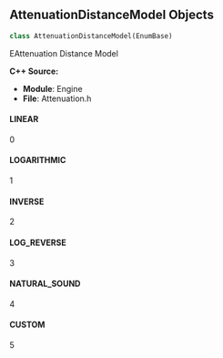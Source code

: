 ## AttenuationDistanceModel Objects

```python
class AttenuationDistanceModel(EnumBase)
```

EAttenuation Distance Model

**C++ Source:**

- **Module**: Engine
- **File**: Attenuation.h

<a id="unreal.AttenuationDistanceModel.LINEAR"></a>

#### LINEAR

0

<a id="unreal.AttenuationDistanceModel.LOGARITHMIC"></a>

#### LOGARITHMIC

1

<a id="unreal.AttenuationDistanceModel.INVERSE"></a>

#### INVERSE

2

<a id="unreal.AttenuationDistanceModel.LOG_REVERSE"></a>

#### LOG_REVERSE

3

<a id="unreal.AttenuationDistanceModel.NATURAL_SOUND"></a>

#### NATURAL_SOUND

4

<a id="unreal.AttenuationDistanceModel.CUSTOM"></a>

#### CUSTOM

5

<a id="unreal.SoundDistanceModel"></a>